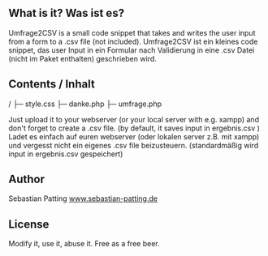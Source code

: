 ## What is it? Was ist es? ##

Umfrage2CSV is a small code snippet that takes and writes the user input from a form to a .csv file (not included).
Umfrage2CSV ist ein kleines code snippet, das user Input in ein Formular nach Validierung in eine .csv Datei (nicht im Paket enthalten) geschrieben wird.

## Contents / Inhalt ##
/
├─ style.css
├─ danke.php
├─ umfrage.php 

Just upload it to your webserver (or your local server with e.g. xampp) and don't forget to create a .csv file. (by default, it saves input in ergebnis.csv )
Ladet es einfach auf euren webserver (oder lokalen server z.B. mit xampp) und vergesst nicht ein eigenes .csv file beizusteuern. (standardmäßig wird input in ergebnis.csv gespeichert)

## Author ##

Sebastian Patting
www.sebastian-patting.de


## License ##

Modify it, use it, abuse it. Free as a free beer.